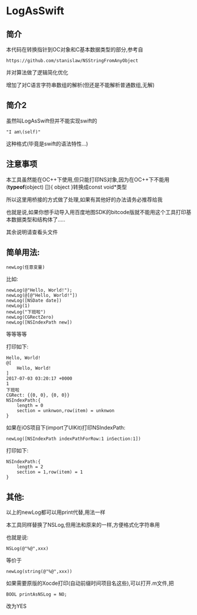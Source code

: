 # LogAsSwift

## 简介
本代码在转换指针到OC对象和C基本数据类型的部分,参考自

	https://github.com/stanislaw/NSStringFromAnyObject
并对算法做了逻辑简化优化

增加了对C语言字符串数组的解析(但还是不能解析普通数组,无解)

## 简介2
虽然叫LogAsSwift但并不能实现swift的

	"I am\(self)"
这种格式(毕竟是swift的语法特性...)

## 注意事项
本工具虽然能在OC\++下使用,但只能打印NS对象,因为在OC\++下不能用(__typeof__(object) []){ object }转换成const void*类型

所以这里用桥接的方式做了处理,如果有其他好的办法请务必推荐给我

也就是说,如果你想手动导入用百度地图SDK的bitcode版就不能用这个工具打印基本数据类型和结构体了.....

其余说明请查看头文件

## 简单用法:

	newLog(任意变量)
比如:

	newLog(@"Hello, World!");
	newLog(@[@"Hello, World!"])
	newLog([NSDate date])
	newLog(1)
	newLog("下班啦")
	newLog(CGRectZero)
	newLog([NSIndexPath new])
	
等等等等

打印如下:

	Hello, World!
	@[
		Hello, World!
	]
	2017-07-03 03:20:17 +0000
	1
	下班啦
	CGRect: {{0, 0}, {0, 0}}
	NSIndexPath:{
		length = 0
		section = unknwon,row(item) = unknwon
	}

如果在iOS项目下(import了UIKit)打印NSIndexPath:

	newLog([NSIndexPath indexPathForRow:1 inSection:1])
打印如下:

	NSIndexPath:{
		length = 2
		section = 1,row(item) = 1
	}

	
## 其他:
以上的newLog都可以用print代替,用法一样

本工具同样替换了NSLog,但用法和原来的一样,方便格式化字符串用

也就是说:

	NSLog(@"%@",xxx)
等价于

	newLog(string(@"%@",xxx))

如果需要原版的Xocde打印(自动前缀时间项目名这些),可以打开.m文件,把

	BOOL printAsNSLog = NO;
改为YES
